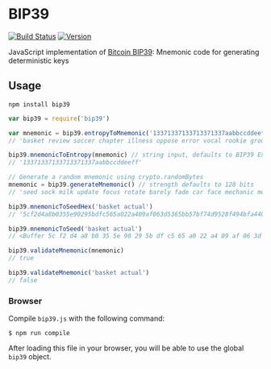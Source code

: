 BIP39
=====

[![Build Status](https://travis-ci.org/bitcoinjs/bip39.png?branch=master)](https://travis-ci.org/bitcoinjs/bip39)
[![Version](http://img.shields.io/npm/v/bip39.svg)](https://www.npmjs.org/package/bip39)

JavaScript implementation of [Bitcoin BIP39](https://github.com/bitcoin/bips/blob/master/bip-0039.mediawiki): Mnemonic code for generating deterministic keys

## Usage

`npm install bip39`

```javascript
var bip39 = require('bip39')

var mnemonic = bip39.entropyToMnemonic('13371337133713371337aabbccddeeff') // hex input, defaults to BIP39 English word list
// 'basket review soccer chapter illness oppose error vocal rookie group knife wrestle'

bip39.mnemonicToEntropy(mnemonic) // string input, defaults to BIP39 English word list
// '13371337133713371337aabbccddeeff'

// Generate a random mnemonic using crypto.randomBytes
mnemonic = bip39.generateMnemonic() // strength defaults to 128 bits
// 'seed sock milk update focus rotate barely fade car face mechanic mercy'

bip39.mnemonicToSeedHex('basket actual')
// '5cf2d4a8b0355e90295bdfc565a022a409af063d5365bb57bf74d9528f494bfa4400f53d8349b80fdae44082d7f9541e1dba2b003bcfec9d0d53781ca676651f'

bip39.mnemonicToSeed('basket actual')
// <Buffer 5c f2 d4 a8 b0 35 5e 90 29 5b df c5 65 a0 22 a4 09 af 06 3d 53 65 bb 57 bf 74 d9 52 8f 49 4b fa 44 00 f5 3d 83 49 b8 0f da e4 40 82 d7 f9 54 1e 1d ba 2b ...>

bip39.validateMnemonic(mnemonic)
// true

bip39.validateMnemonic('basket actual')
// false
```

### Browser

Compile `bip39.js` with the following command:

    $ npm run compile

After loading this file in your browser, you will be able to use the global `bip39` object.
